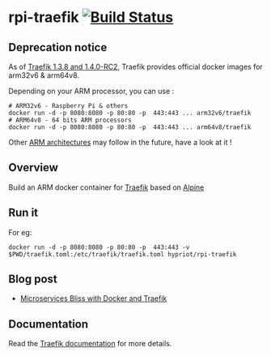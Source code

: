 # rpi-traefik [![Build Status](https://travis-ci.org/hypriot/rpi-traefik.svg?branch=master)](https://travis-ci.org/hypriot/rpi-traefik)

## Deprecation notice

As of [Traefik 1.3.8 and 1.4.0-RC2](https://twitter.com/traefikproxy/status/907170048703426560), Traefik provides official docker images for arm32v6 & arm64v8.

Depending on your ARM processor, you can use :
```
# ARM32v6 - Raspberry Pi & others
docker run -d -p 8080:8080 -p 80:80 -p  443:443 ... arm32v6/traefik
# ARM64v8 - 64 bits ARM processors
docker run -d -p 8080:8080 -p 80:80 -p  443:443 ... arm64v8/traefik
```

Other [ARM architectures](https://github.com/docker-library/official-images/blob/master/README.md#architectures-other-than-amd64) may follow in the future, have a look at it !

## Overview

Build an ARM docker container for [Traefik](https://traefik.io/) based on [Alpine](http://alpinelinux.org/)

## Run it

For eg:

```
docker run -d -p 8080:8080 -p 80:80 -p  443:443 -v $PWD/traefik.toml:/etc/traefik/traefik.toml hypriot/rpi-traefik
```

## Blog post

* [Microservices Bliss with Docker and Traefik](http://blog.hypriot.com/post/microservices-bliss-with-docker-and-traefik/)

## Documentation

Read the [Traefik documentation](https://docs.traefik.io/) for more details.
